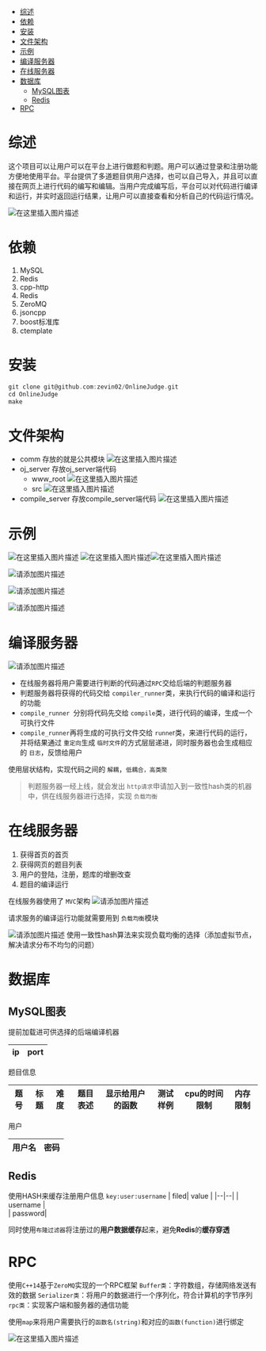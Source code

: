 - [综述](#综述)
- [依赖](#依赖)
- [安装](#安装)
- [文件架构](#文件架构)
- [示例](#示例)
- [编译服务器](#编译服务器)
- [在线服务器](#在线服务器)
- [数据库](#数据库)
  - [MySQL图表](#mysql图表)
  - [Redis](#redis)
- [RPC](#rpc)

# 综述

这个项目可以让用户可以在平台上进行做题和判题。用户可以通过登录和注册功能方便地使用平台。平台提供了多道题目供用户选择，也可以自己导入，并且可以直接在网页上进行代码的编写和编辑。当用户完成编写后，平台可以对代码进行编译和运行，并实时返回运行结果，让用户可以直接查看和分析自己的代码运行情况。

![在这里插入图片描述](https://img-blog.csdnimg.cn/39e08568ff414bfa86f0901e20192420.png)
#  依赖
1. MySQL  
2. Redis
3. cpp-http 
4. Redis
5. ZeroMQ
6. jsoncpp
7. boost标准库
8. ctemplate

# 安装
~~~c
git clone git@github.com:zevin02/OnlineJudge.git
cd OnlineJudge
make
~~~
# 文件架构
* comm
存放的就是公共模块
![在这里插入图片描述](https://img-blog.csdnimg.cn/d416492bef1946fba81897b738b01a19.png)
* oj_server
存放oj_server端代码
	* www_root 
![在这里插入图片描述](https://img-blog.csdnimg.cn/e2e13cc49327421aa5bf28c775f9bfe1.png)
	*  src 
	![在这里插入图片描述](https://img-blog.csdnimg.cn/8976496a27084a648bed2f9ef25555cb.png)
* compile_server
存放compile_server端代码
![在这里插入图片描述](https://img-blog.csdnimg.cn/b77dddfffe524531a4e07e8b93caa7f2.png)
# 示例
![在这里插入图片描述](https://img-blog.csdnimg.cn/351277984473464488864b6aec8cab67.png)
![在这里插入图片描述](https://img-blog.csdnimg.cn/2dfb141411f949d2afc80e326c203b76.png)![在这里插入图片描述](https://img-blog.csdnimg.cn/2510edba06c84f569635190f991118a3.png)


![请添加图片描述](https://img-blog.csdnimg.cn/da2f1f62fe7c4323856bae04b77fba5a.png)

![请添加图片描述](https://img-blog.csdnimg.cn/02838932a1434c7b98aae81a5b45bb79.png)


![请添加图片描述](https://img-blog.csdnimg.cn/610c495c5dd345cab62a77b5f02b425a.png)


# 编译服务器
![请添加图片描述](https://img-blog.csdnimg.cn/0529b9fe58c242f98900e5d746285a6c.png)


* 在线服务器将用户需要进行判断的代码通过`RPC`交给后端的判题服务器
* 判题服务器将获得的代码交给 `compiler_runner`类，来执行代码的编译和运行的功能
* `compile_runner `分别将代码先交给 `compile`类，进行代码的编译，生成一个可执行文件
* `compile_runner`再将生成的可执行文件交给 `runne`r类，来进行代码的运行，并将结果通过 `重定向`生成 `临时文件`的方式层层递进，同时服务器也会生成相应的 `日志`，反馈给用户

使用层状结构，实现代码之间的 `解耦`，`低耦合，高类聚`

> 判题服务器一经上线，就会发出 `http请求`申请加入到一致性hash类的机器中，供在线服务器进行选择，实现 `负载均衡`

# 在线服务器

1. 获得首页的首页
2. 获得网页的题目列表
3. 用户的登陆，注册，题库的增删改查
4. 题目的编译运行

在线服务器使用了 `MVC`架构
![请添加图片描述](https://img-blog.csdnimg.cn/6df3413712ac4844af3e6e1b288d27c9.png)


请求服务的编译运行功能就需要用到 `负载均衡`模块

![请添加图片描述](https://img-blog.csdnimg.cn/a58d238732a9422cbac6e2baf2f5178b.png)
使用一致性hash算法来实现负载均衡的选择（添加虚拟节点，解决请求分布不均匀的问题）
# 数据库
## MySQL图表
提前加载进可供选择的后端编译机器

| ip | port |
| -- | ---- |

题目信息

| 题号 | 标题 | 难度 | 题目表述 | 显示给用户的函数 | 测试样例 | cpu的时间限制 | 内存限制 |
| ---- | ---- | ---- | -------- | ---------------- | -------- | ------------- | -------- |

用户

| 用户名 | 密码 |
| ------ | ---- |

## Redis
使用HASH来缓存注册用户信息
`key:user:username`
|  filed| value |
|--|--|
| username |  
| password| 

同时使用`布隆过滤器`将注册过的**用户数据缓存**起来，避免**Redis**的**缓存穿透**
# RPC
使用`C++14`基于`ZeroMQ`实现的一个RPC框架
`Buffer类`：字符数组，存储网络发送有效的数据
`Serializer类`：将用户的数据进行一个序列化，符合计算机的字节序列
`rpc类`：实现客户端和服务器的通信功能


使用`map`来将用户需要执行的`函数名(string)`和对应的`函数(function)`进行绑定

![在这里插入图片描述](https://img-blog.csdnimg.cn/f5e0894f0c6c4143b10101d112d56e56.png)
